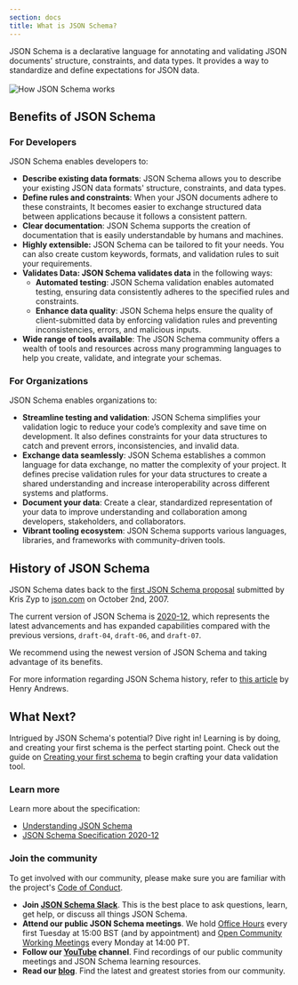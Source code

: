 ```yaml
---
section: docs
title: What is JSON Schema?
---
```

JSON Schema is a declarative language for annotating and validating JSON documents' structure, constraints, and data types. It provides a way to standardize and define expectations for JSON data.
<br/><br/>
![How JSON Schema works](/img/what-is-json-schema.png)


## Benefits of JSON Schema
### For Developers
JSON Schema enables developers to:


* **Describe existing data formats**: JSON Schema allows you to describe your existing JSON data formats' structure, constraints, and data types.
* **Define rules and constraints**: When your JSON documents adhere to these constraints, It becomes easier to exchange structured data between applications because it follows a consistent pattern.
* **Clear documentation**: JSON Schema supports the creation of documentation that is easily understandable by humans and machines.
* **Highly extensible:** JSON Schema can be tailored to fit your needs. You can also create custom keywords, formats, and validation rules to suit your requirements.
* **Validates Data: JSON Schema validates data** in the following ways:
    * **Automated testing**: JSON Schema validation enables automated testing, ensuring data consistently adheres to the specified rules and constraints.
    * **Enhance data quality**: JSON Schema helps ensure the quality of client-submitted data by enforcing validation rules and preventing inconsistencies, errors, and malicious inputs.
* **Wide range of tools available**: The JSON Schema community offers a wealth of tools and resources across many programming languages to help you create, validate, and integrate your schemas.

### For Organizations

JSON Schema enables organizations to:



* **Streamline testing and validation**: JSON Schema simplifies your validation logic to reduce your code’s complexity and save time on development. It also defines constraints for your data structures to catch and prevent errors, inconsistencies, and invalid data.
* **Exchange data seamlessly**: JSON Schema establishes a common language for data exchange, no matter the complexity of your project. It defines precise validation rules for your data structures to create a shared understanding and increase interoperability across different systems and platforms.
* **Document your data**: Create a clear, standardized representation of your data to improve understanding and collaboration among developers, stakeholders, and collaborators.
* **Vibrant tooling ecosystem**: JSON Schema supports various languages, libraries, and frameworks with community-driven tools.

## History of JSON Schema 


JSON Schema dates back to the [first JSON Schema proposal](https://web.archive.org/web/20071026185150/http://json.com/json-schema-proposal/) submitted by Kris Zyp to [json.com](http://json.com) on October 2nd, 2007.

The current version of JSON Schema is [2020-12](https://json-schema.org/draft/2020-12/release-notes), which represents the latest advancements and has expanded capabilities compared with the previous versions, `draft-04`, `draft-06`, and `draft-07`.

We recommend using the newest version of JSON Schema and taking advantage of its benefits.

For more information regarding JSON Schema history, refer to [this article](https://modern-json-schema.com/what-is-modern-json-schema) by Henry Andrews.


## What Next?

Intrigued by JSON Schema's potential? Dive right in! Learning is by doing, and creating your first schema is the perfect starting point. Check out the guide on [Creating your first schema](https://json-schema.org/learn/getting-started-step-by-step) to begin crafting your data validation tool.

### Learn more

Learn more about the specification:

* [Understanding JSON Schema](../understanding-json-schema)
* [JSON Schema Specification 2020-12](https://json-schema.org/specification.html)


### Join the community

To get involved with our community, please make sure you are familiar with the project's [Code of Conduct](https://github.com/json-schema-org/.github/blob/main/CODE_OF_CONDUCT.md).

* **Join [JSON Schema Slack](https://json-schema.org/slack)**. This is the best place to ask questions, learn, get help, or discuss all things JSON Schema.
* **Attend our public JSON Schema meetings**. We hold [Office Hours](https://github.com/json-schema-org/community/discussions/34) every first Tuesday at 15:00 BST (and by appointment) and [Open Community Working Meetings](https://github.com/json-schema-org/community/discussions/35) every Monday at 14:00 PT.
* **Follow our [YouTube](https://www.youtube.com/watch?v=48S8-GwRh-g&list=PLHVhS4Tj1YZPYt6sMkvf4nW8zKvZExVA4) channel**. Find recordings of our public community meetings and JSON Schema learning resources.
* **Read our [blog](https://json-schema.org/blog)**. Find the latest and greatest stories from our community.